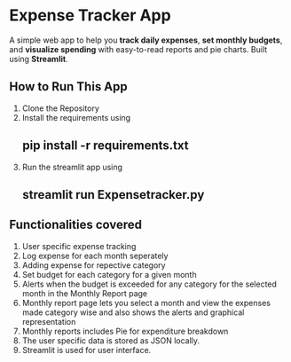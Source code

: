 # Expense Tracker App

A simple web app to help you **track daily expenses**, **set monthly budgets**, and **visualize spending** with easy-to-read reports and pie charts. Built using **Streamlit**.

## How to Run This App
1. Clone the Repository
2. Install the requirements using
   ## pip install -r requirements.txt
3. Run the streamlit app using
   ## streamlit run Expensetracker.py

## Functionalities covered
1. User specific expense tracking
2. Log expense for each month seperately
3. Adding expense for repective category
4. Set budget for each category for a given month
5. Alerts when the budget is exceeded for any category for the selected month in the Monthly Report page
6. Monthly report page lets you select a month and view the expenses made category wise and also shows the alerts and    graphical representation
7. Monthly reports includes Pie for expenditure breakdown
8. The user specific data is stored as JSON locally.
9. Streamlit is used for user interface.

